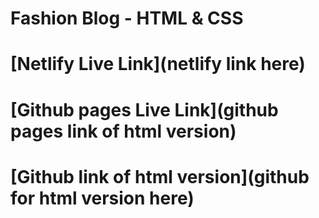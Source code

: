 # Fashion Blog - HTML & CSS

# [Netlify Live Link](netlify link here)
# [Github pages Live Link](github pages link of html version)
# [Github link of html version](github for html version here)